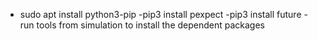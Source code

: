 - sudo apt install python3-pip
-pip3 install pexpect
-pip3 install future
-run tools from simulation to install the dependent packages 